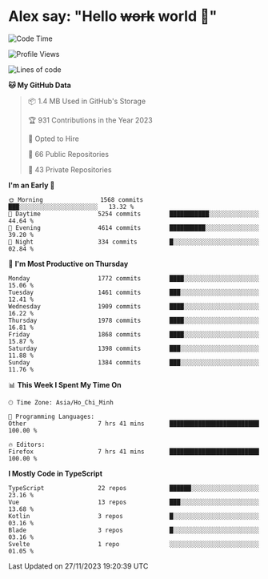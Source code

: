 # Alex say: "Hello ~~work~~ world 🐾"

<!--START_SECTION:waka-->
![Code Time](http://img.shields.io/badge/Code%20Time-1%2C035%20hrs-blue)

![Profile Views](http://img.shields.io/badge/Profile%20Views-1-blue)

![Lines of code](https://img.shields.io/badge/From%20Hello%20World%20I%27ve%20Written-12.5%20million%20lines%20of%20code-blue)

**🐱 My GitHub Data** 

> 📦 1.4 MB Used in GitHub's Storage 
 > 
> 🏆 931 Contributions in the Year 2023
 > 
> 💼 Opted to Hire
 > 
> 📜 66 Public Repositories 
 > 
> 🔑 43 Private Repositories 
 > 
**I'm an Early 🐤** 

```text
🌞 Morning                1568 commits        ███░░░░░░░░░░░░░░░░░░░░░░   13.32 % 
🌆 Daytime                5254 commits        ███████████░░░░░░░░░░░░░░   44.64 % 
🌃 Evening                4614 commits        ██████████░░░░░░░░░░░░░░░   39.20 % 
🌙 Night                  334 commits         █░░░░░░░░░░░░░░░░░░░░░░░░   02.84 % 
```
📅 **I'm Most Productive on Thursday** 

```text
Monday                   1772 commits        ████░░░░░░░░░░░░░░░░░░░░░   15.06 % 
Tuesday                  1461 commits        ███░░░░░░░░░░░░░░░░░░░░░░   12.41 % 
Wednesday                1909 commits        ████░░░░░░░░░░░░░░░░░░░░░   16.22 % 
Thursday                 1978 commits        ████░░░░░░░░░░░░░░░░░░░░░   16.81 % 
Friday                   1868 commits        ████░░░░░░░░░░░░░░░░░░░░░   15.87 % 
Saturday                 1398 commits        ███░░░░░░░░░░░░░░░░░░░░░░   11.88 % 
Sunday                   1384 commits        ███░░░░░░░░░░░░░░░░░░░░░░   11.76 % 
```


📊 **This Week I Spent My Time On** 

```text
🕑︎ Time Zone: Asia/Ho_Chi_Minh

💬 Programming Languages: 
Other                    7 hrs 41 mins       █████████████████████████   100.00 % 

🔥 Editors: 
Firefox                  7 hrs 41 mins       █████████████████████████   100.00 % 
```

**I Mostly Code in TypeScript** 

```text
TypeScript               22 repos            ██████░░░░░░░░░░░░░░░░░░░   23.16 % 
Vue                      13 repos            ███░░░░░░░░░░░░░░░░░░░░░░   13.68 % 
Kotlin                   3 repos             █░░░░░░░░░░░░░░░░░░░░░░░░   03.16 % 
Blade                    3 repos             █░░░░░░░░░░░░░░░░░░░░░░░░   03.16 % 
Svelte                   1 repo              ░░░░░░░░░░░░░░░░░░░░░░░░░   01.05 % 
```




 Last Updated on 27/11/2023 19:20:39 UTC
<!--END_SECTION:waka-->

